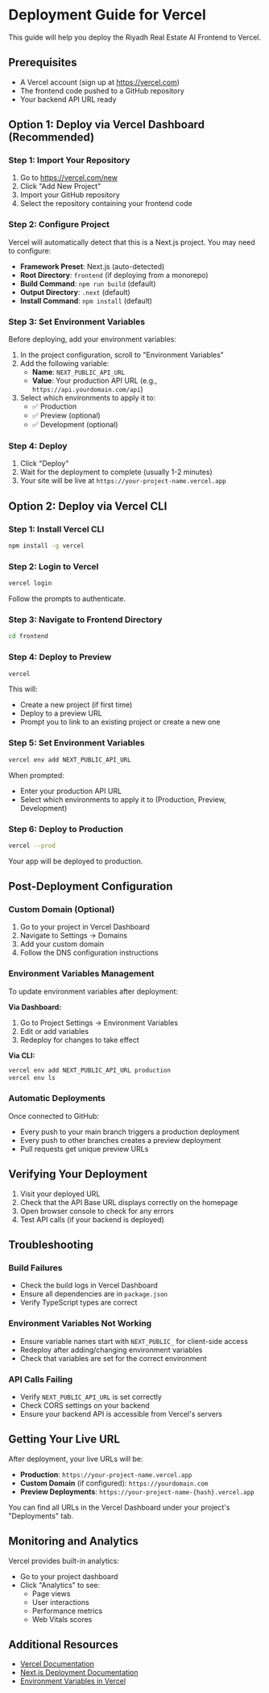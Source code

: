 # Deployment Guide for Vercel

This guide will help you deploy the Riyadh Real Estate AI Frontend to Vercel.

## Prerequisites

- A Vercel account (sign up at https://vercel.com)
- The frontend code pushed to a GitHub repository
- Your backend API URL ready

## Option 1: Deploy via Vercel Dashboard (Recommended)

### Step 1: Import Your Repository

1. Go to https://vercel.com/new
2. Click "Add New Project"
3. Import your GitHub repository
4. Select the repository containing your frontend code

### Step 2: Configure Project

Vercel will automatically detect that this is a Next.js project. You may need to configure:

- **Framework Preset**: Next.js (auto-detected)
- **Root Directory**: `frontend` (if deploying from a monorepo)
- **Build Command**: `npm run build` (default)
- **Output Directory**: `.next` (default)
- **Install Command**: `npm install` (default)

### Step 3: Set Environment Variables

Before deploying, add your environment variables:

1. In the project configuration, scroll to "Environment Variables"
2. Add the following variable:
   - **Name**: `NEXT_PUBLIC_API_URL`
   - **Value**: Your production API URL (e.g., `https://api.yourdomain.com/api`)
3. Select which environments to apply it to:
   - ✅ Production
   - ✅ Preview (optional)
   - ✅ Development (optional)

### Step 4: Deploy

1. Click "Deploy"
2. Wait for the deployment to complete (usually 1-2 minutes)
3. Your site will be live at `https://your-project-name.vercel.app`

## Option 2: Deploy via Vercel CLI

### Step 1: Install Vercel CLI

```bash
npm install -g vercel
```

### Step 2: Login to Vercel

```bash
vercel login
```

Follow the prompts to authenticate.

### Step 3: Navigate to Frontend Directory

```bash
cd frontend
```

### Step 4: Deploy to Preview

```bash
vercel
```

This will:
- Create a new project (if first time)
- Deploy to a preview URL
- Prompt you to link to an existing project or create a new one

### Step 5: Set Environment Variables

```bash
vercel env add NEXT_PUBLIC_API_URL
```

When prompted:
- Enter your production API URL
- Select which environments to apply it to (Production, Preview, Development)

### Step 6: Deploy to Production

```bash
vercel --prod
```

Your app will be deployed to production.

## Post-Deployment Configuration

### Custom Domain (Optional)

1. Go to your project in Vercel Dashboard
2. Navigate to Settings → Domains
3. Add your custom domain
4. Follow the DNS configuration instructions

### Environment Variables Management

To update environment variables after deployment:

**Via Dashboard:**
1. Go to Project Settings → Environment Variables
2. Edit or add variables
3. Redeploy for changes to take effect

**Via CLI:**
```bash
vercel env add NEXT_PUBLIC_API_URL production
vercel env ls
```

### Automatic Deployments

Once connected to GitHub:
- Every push to your main branch triggers a production deployment
- Every push to other branches creates a preview deployment
- Pull requests get unique preview URLs

## Verifying Your Deployment

1. Visit your deployed URL
2. Check that the API Base URL displays correctly on the homepage
3. Open browser console to check for any errors
4. Test API calls (if your backend is deployed)

## Troubleshooting

### Build Failures

- Check the build logs in Vercel Dashboard
- Ensure all dependencies are in `package.json`
- Verify TypeScript types are correct

### Environment Variables Not Working

- Ensure variable names start with `NEXT_PUBLIC_` for client-side access
- Redeploy after adding/changing environment variables
- Check that variables are set for the correct environment

### API Calls Failing

- Verify `NEXT_PUBLIC_API_URL` is set correctly
- Check CORS settings on your backend
- Ensure your backend API is accessible from Vercel's servers

## Getting Your Live URL

After deployment, your live URLs will be:

- **Production**: `https://your-project-name.vercel.app`
- **Custom Domain** (if configured): `https://yourdomain.com`
- **Preview Deployments**: `https://your-project-name-{hash}.vercel.app`

You can find all URLs in the Vercel Dashboard under your project's "Deployments" tab.

## Monitoring and Analytics

Vercel provides built-in analytics:
- Go to your project dashboard
- Click "Analytics" to see:
  - Page views
  - User interactions
  - Performance metrics
  - Web Vitals scores

## Additional Resources

- [Vercel Documentation](https://vercel.com/docs)
- [Next.js Deployment Documentation](https://nextjs.org/docs/deployment)
- [Environment Variables in Vercel](https://vercel.com/docs/concepts/projects/environment-variables)
